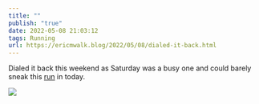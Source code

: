 ```yaml
---
title: ""
publish: "true"
date: 2022-05-08 21:03:12
tags: Running
url: https://ericmwalk.blog/2022/05/08/dialed-it-back.html
---
```


Dialed it back this weekend as Saturday was a busy one and could barely sneak this [run](http://www.strava.com/activities/7110838918) in today.


![](https://ericmwalk.blog/uploads/2022/dec7695031.jpg)